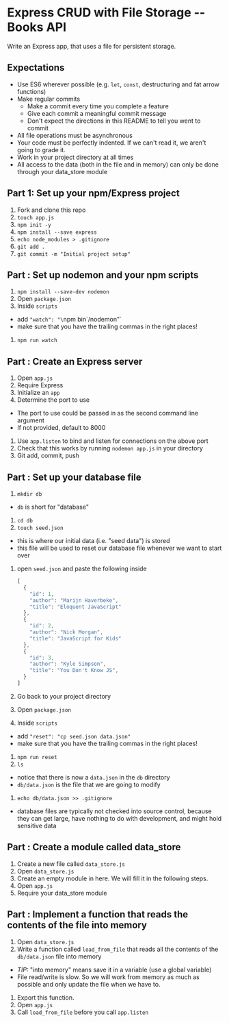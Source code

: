 # Express CRUD with File Storage -- Books API

Write an Express app, that uses a file for persistent storage.

## Expectations

* Use ES6 wherever possible (e.g. `let`, `const`, destructuring and fat arrow functions)
* Make regular commits
  * Make a commit every time you complete a feature
  * Give each commit a meaningful commit message
  * Don't expect the directions in this README to tell you went to commit
* All file operations must be asynchronous
* Your code must be perfectly indented.  If we can't read it, we aren't going to grade it.
* Work in your project directory at all times
* All access to the data (both in the file and in memory) can only be done through your data_store module

## Part 1: Set up your npm/Express project

1. Fork and clone this repo
1. `touch app.js`
1. `npm init -y`
1. `npm install --save express`
1. `echo node_modules > .gitignore`
1. `git add .`
1. `git commit -m "Initial project setup"`

## Part : Set up nodemon and your npm scripts

1. `npm install --save-dev nodemon`
1. Open `package.json`
1. Inside `scripts`
  * add `"watch": "\`npm bin\`/nodemon"`
  * make sure that you have the trailing commas in the right places!
1. `npm run watch`

## Part : Create an Express server

1. Open `app.js`
1. Require Express
1. Initialize an `app`
1. Determine the port to use
  * The port to use could be passed in as the second command line argument
  * If not provided, default to 8000
1. Use `app.listen` to bind and listen for connections on the above port
1. Check that this works by running `nodemon app.js` in your directory
1. Git add, commit, push

## Part : Set up your database file

1. `mkdir db`
  * `db` is short for "database"
1. `cd db`
1. `touch seed.json`
  * this is where our initial data (i.e. "seed data") is stored
  * this file will be used to reset our database file whenever we want to start over
1. open `seed.json` and paste the following inside

    ```js
    [
      {
        "id": 1,
        "author": "Marijn Haverbeke",
        "title": "Eloquent JavaScript"
      },
      {
        "id": 2,
        "author": "Nick Morgan",
        "title": "JavaScript for Kids"
      },
      {
        "id": 3,
        "author": "Kyle Simpson",
        "title": "You Don't Know JS",
      }
    ]
    ```

1. Go back to your project directory
1. Open `package.json`
1. Inside `scripts`
  * add `"reset": "cp seed.json data.json"`
  * make sure that you have the trailing commas in the right places!
1. `npm run reset`
1. `ls`
  * notice that there is now a `data.json` in the `db` directory
  * `db/data.json` is the file that we are going to modify
1. `echo db/data.json >> .gitignore`
  * database files are typically not checked into source control, because they
    can get large, have nothing to do with development, and might hold sensitive
    data

## Part : Create a module called data_store

1. Create a new file called `data_store.js`
1. Open `data_store.js`
1. Create an empty module in here.  We will fill it in the following steps.
1. Open `app.js`
1. Require your data_store module

## Part : Implement a function that reads the contents of the file into memory

1. Open `data_store.js`
1. Write a function called `load_from_file` that reads all the contents of the `db/data.json` file into memory
  * *TIP:* "into memory" means save it in a variable (use a global variable)
  * File read/write is slow.  So we will work from memory as much as
    possible and only update the file when we have to.
1. Export this function.
1. Open `app.js`
1. Call `load_from_file` before you call `app.listen`
